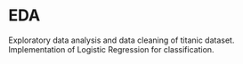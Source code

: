 # EDA
Exploratory data analysis and data cleaning of titanic dataset. Implementation of Logistic Regression for classification.
